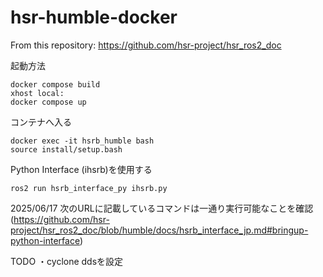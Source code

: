 # hsr-humble-docker

From this repository: https://github.com/hsr-project/hsr_ros2_doc

起動方法
```
docker compose build
xhost local:
docker compose up
```

コンテナへ入る
```
docker exec -it hsrb_humble bash
source install/setup.bash
```

Python Interface (ihsrb)を使用する
```
ros2 run hsrb_interface_py ihsrb.py

```
2025/06/17 次のURLに記載しているコマンドは一通り実行可能なことを確認(https://github.com/hsr-project/hsr_ros2_doc/blob/humble/docs/hsrb_interface_jp.md#bringup-python-interface)


TODO
・cyclone ddsを設定


